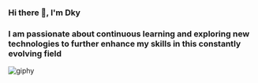  ### Hi there 👋, I'm Dky

  <h3 aling="center">I am passionate about continuous learning and exploring new technologies to further enhance my skills in this constantly evolving field
  </h3>

![giphy](https://github.com/dkysuarez/dkysuarez/assets/130209447/e23fbfbb-46c4-49a7-959b-d78fc631f955)
